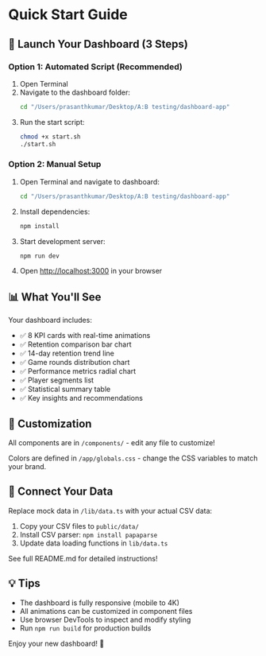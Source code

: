 # Quick Start Guide

## 🚀 Launch Your Dashboard (3 Steps)

### Option 1: Automated Script (Recommended)

1. Open Terminal
2. Navigate to the dashboard folder:
   ```bash
   cd "/Users/prasanthkumar/Desktop/A:B testing/dashboard-app"
   ```
3. Run the start script:
   ```bash
   chmod +x start.sh
   ./start.sh
   ```

### Option 2: Manual Setup

1. Open Terminal and navigate to dashboard:
   ```bash
   cd "/Users/prasanthkumar/Desktop/A:B testing/dashboard-app"
   ```

2. Install dependencies:
   ```bash
   npm install
   ```

3. Start development server:
   ```bash
   npm run dev
   ```

4. Open [http://localhost:3000](http://localhost:3000) in your browser

## 📊 What You'll See

Your dashboard includes:
- ✅ 8 KPI cards with real-time animations
- ✅ Retention comparison bar chart
- ✅ 14-day retention trend line
- ✅ Game rounds distribution chart
- ✅ Performance metrics radial chart
- ✅ Player segments list
- ✅ Statistical summary table
- ✅ Key insights and recommendations

## 🎨 Customization

All components are in `/components/` - edit any file to customize!

Colors are defined in `/app/globals.css` - change the CSS variables to match your brand.

## 🔌 Connect Your Data

Replace mock data in `/lib/data.ts` with your actual CSV data:

1. Copy your CSV files to `public/data/`
2. Install CSV parser: `npm install papaparse`
3. Update data loading functions in `lib/data.ts`

See full README.md for detailed instructions!

## 💡 Tips

- The dashboard is fully responsive (mobile to 4K)
- All animations can be customized in component files
- Use browser DevTools to inspect and modify styling
- Run `npm run build` for production builds

Enjoy your new dashboard! 🎉
